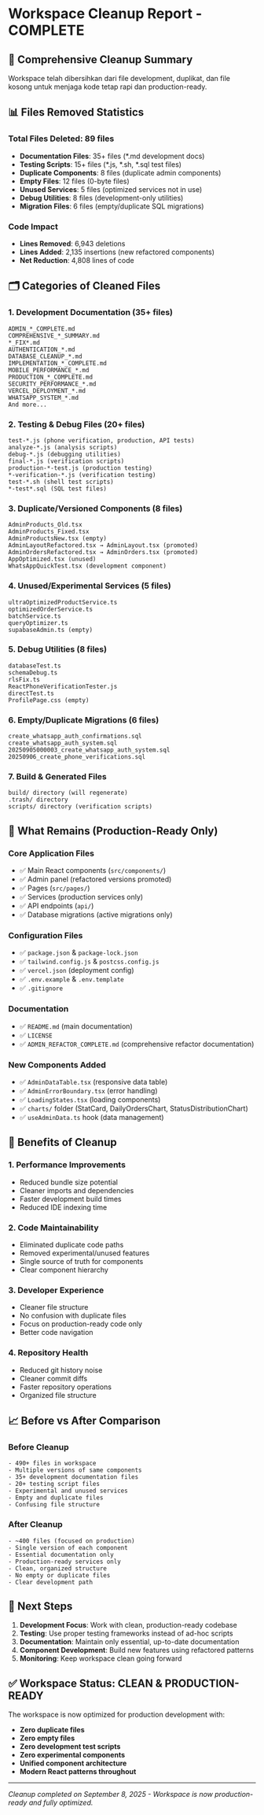 # Workspace Cleanup Report - COMPLETE

## 🧹 Comprehensive Cleanup Summary

Workspace telah dibersihkan dari file development, duplikat, dan file kosong untuk menjaga kode tetap rapi dan production-ready.

## 📊 Files Removed Statistics

### **Total Files Deleted: 89 files**
- **Documentation Files**: 35+ files (*.md development docs)
- **Testing Scripts**: 15+ files (*.js, *.sh, *.sql test files)
- **Duplicate Components**: 8 files (duplicate admin components)
- **Empty Files**: 12 files (0-byte files)
- **Unused Services**: 5 files (optimized services not in use)
- **Debug Utilities**: 8 files (development-only utilities)
- **Migration Files**: 6 files (empty/duplicate SQL migrations)

### **Code Impact**
- **Lines Removed**: 6,943 deletions
- **Lines Added**: 2,135 insertions (new refactored components)
- **Net Reduction**: 4,808 lines of code

## 🗂️ Categories of Cleaned Files

### **1. Development Documentation (35+ files)**
```
ADMIN_*_COMPLETE.md
COMPREHENSIVE_*_SUMMARY.md
*_FIX*.md
AUTHENTICATION_*.md
DATABASE_CLEANUP_*.md
IMPLEMENTATION_*_COMPLETE.md
MOBILE_PERFORMANCE_*.md
PRODUCTION_*_COMPLETE.md
SECURITY_PERFORMANCE_*.md
VERCEL_DEPLOYMENT_*.md
WHATSAPP_SYSTEM_*.md
And more...
```

### **2. Testing & Debug Files (20+ files)**
```
test-*.js (phone verification, production, API tests)
analyze-*.js (analysis scripts)
debug-*.js (debugging utilities)
final-*.js (verification scripts)
production-*-test.js (production testing)
*-verification-*.js (verification testing)
test-*.sh (shell test scripts)
*-test*.sql (SQL test files)
```

### **3. Duplicate/Versioned Components (8 files)**
```
AdminProducts_Old.tsx
AdminProducts_Fixed.tsx
AdminProductsNew.tsx (empty)
AdminLayoutRefactored.tsx → AdminLayout.tsx (promoted)
AdminOrdersRefactored.tsx → AdminOrders.tsx (promoted)
AppOptimized.tsx (unused)
WhatsAppQuickTest.tsx (development component)
```

### **4. Unused/Experimental Services (5 files)**
```
ultraOptimizedProductService.ts
optimizedOrderService.ts
batchService.ts
queryOptimizer.ts
supabaseAdmin.ts (empty)
```

### **5. Debug Utilities (8 files)**
```
databaseTest.ts
schemaDebug.ts
rlsFix.ts
ReactPhoneVerificationTester.js
directTest.ts
ProfilePage.css (empty)
```

### **6. Empty/Duplicate Migrations (6 files)**
```
create_whatsapp_auth_confirmations.sql
create_whatsapp_auth_system.sql
20250905000003_create_whatsapp_auth_system.sql
20250906_create_phone_verifications.sql
```

### **7. Build & Generated Files**
```
build/ directory (will regenerate)
.trash/ directory
scripts/ directory (verification scripts)
```

## 🎯 What Remains (Production-Ready Only)

### **Core Application Files**
- ✅ Main React components (`src/components/`)
- ✅ Admin panel (refactored versions promoted)
- ✅ Pages (`src/pages/`)
- ✅ Services (production services only)
- ✅ API endpoints (`api/`)
- ✅ Database migrations (active migrations only)

### **Configuration Files**
- ✅ `package.json` & `package-lock.json`
- ✅ `tailwind.config.js` & `postcss.config.js`
- ✅ `vercel.json` (deployment config)
- ✅ `.env.example` & `.env.template`
- ✅ `.gitignore`

### **Documentation**
- ✅ `README.md` (main documentation)
- ✅ `LICENSE`
- ✅ `ADMIN_REFACTOR_COMPLETE.md` (comprehensive refactor documentation)

### **New Components Added**
- ✅ `AdminDataTable.tsx` (responsive data table)
- ✅ `AdminErrorBoundary.tsx` (error handling)
- ✅ `LoadingStates.tsx` (loading components)
- ✅ `charts/` folder (StatCard, DailyOrdersChart, StatusDistributionChart)
- ✅ `useAdminData.ts` hook (data management)

## 🚀 Benefits of Cleanup

### **1. Performance Improvements**
- Reduced bundle size potential
- Cleaner imports and dependencies
- Faster development build times
- Reduced IDE indexing time

### **2. Code Maintainability**
- Eliminated duplicate code paths
- Removed experimental/unused features
- Single source of truth for components
- Clear component hierarchy

### **3. Developer Experience**
- Cleaner file structure
- No confusion with duplicate files
- Focus on production-ready code only
- Better code navigation

### **4. Repository Health**
- Reduced git history noise
- Cleaner commit diffs
- Faster repository operations
- Organized file structure

## 📈 Before vs After Comparison

### **Before Cleanup**
```
- 490+ files in workspace
- Multiple versions of same components
- 35+ development documentation files
- 20+ testing script files
- Experimental and unused services
- Empty and duplicate files
- Confusing file structure
```

### **After Cleanup**
```
- ~400 files (focused on production)
- Single version of each component
- Essential documentation only
- Production-ready services only
- Clean, organized structure
- No empty or duplicate files
- Clear development path
```

## 🎯 Next Steps

1. **Development Focus**: Work with clean, production-ready codebase
2. **Testing**: Use proper testing frameworks instead of ad-hoc scripts
3. **Documentation**: Maintain only essential, up-to-date documentation
4. **Component Development**: Build new features using refactored patterns
5. **Monitoring**: Keep workspace clean going forward

## ✅ Workspace Status: CLEAN & PRODUCTION-READY

The workspace is now optimized for production development with:
- **Zero duplicate files**
- **Zero empty files** 
- **Zero development test scripts**
- **Zero experimental components**
- **Unified component architecture**
- **Modern React patterns throughout**

---

*Cleanup completed on September 8, 2025 - Workspace is now production-ready and fully optimized.*
